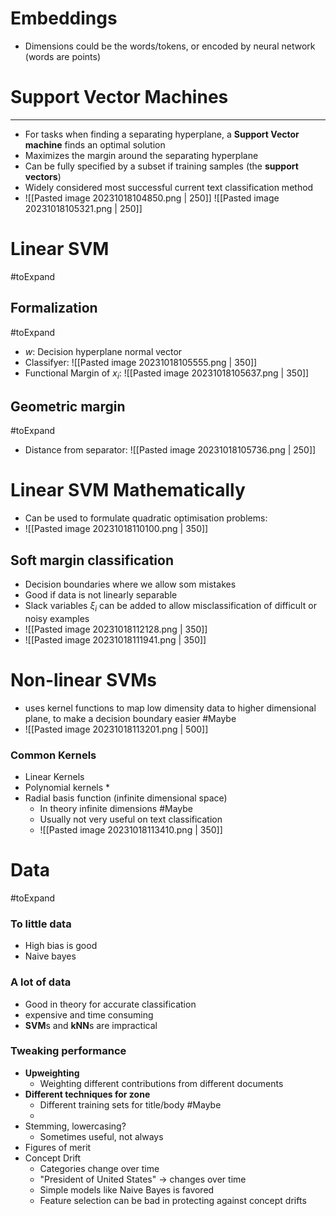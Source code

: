 
# Embeddings
* Dimensions could be the words/tokens,  or encoded by neural network (words are points)


# Support Vector Machines
---
* For tasks when finding a separating hyperplane, a **Support Vector machine** finds an optimal solution
* Maximizes the margin around the separating hyperplane
* Can be fully specified by a subset if training samples (the **support vectors**)
* Widely considered most successful current text classification method
* ![[Pasted image 20231018104850.png | 250]] ![[Pasted image 20231018105321.png | 250]]


# Linear SVM
#toExpand 
## Formalization
#toExpand 
* $w$: Decision hyperplane normal vector
* Classifyer: ![[Pasted image 20231018105555.png | 350]]
* Functional Margin of $x_i$: ![[Pasted image 20231018105637.png | 350]]


## Geometric margin
#toExpand 

* Distance from separator: ![[Pasted image 20231018105736.png | 250]]

# Linear SVM Mathematically
* Can be used to formulate quadratic optimisation problems:
* ![[Pasted image 20231018110100.png | 350]]


## Soft margin classification

* Decision boundaries where we allow som mistakes
* Good if data is not linearly separable
* Slack variables $ξ_i$ can be added to allow misclassification of difficult or noisy examples
* ![[Pasted image 20231018112128.png | 350]]
* ![[Pasted image 20231018111941.png | 350]]



# Non-linear SVMs

* uses kernel functions to map low dimensity data to higher dimensional plane, to make a decision boundary easier #Maybe 
* ![[Pasted image 20231018113201.png | 500]]

### Common Kernels
* Linear Kernels
* Polynomial kernels
	* 
* Radial basis function (infinite dimensional space)
	* In theory infinite dimensions #Maybe 
	* Usually not very useful on text classification
	* ![[Pasted image 20231018113410.png | 350]]



# Data
#toExpand 

### To little data
* High bias is good
* Naive bayes

### A lot of data
* Good in theory for accurate classification
* expensive and time consuming
* **SVM**s and **kNN**s are impractical 


### Tweaking performance
* **Upweighting**
	* Weighting different contributions from different documents
* **Different techniques for zone**
	* Different training sets for title/body #Maybe 
	* 
* Stemming, lowercasing?
	* Sometimes useful, not always
* Figures of merit
* Concept Drift
	* Categories change over time
	* "President of United States" -> changes over time
	* Simple models like Naive Bayes is favored
	* Feature selection can be bad in protecting against concept drifts 
